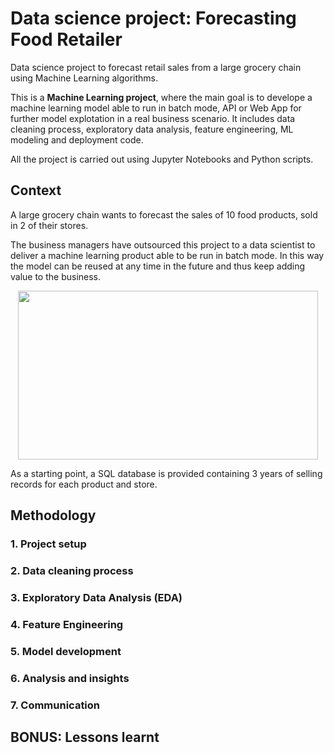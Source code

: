 # Data science project: Forecasting Food Retailer
Data science project to forecast retail sales from a large grocery chain using Machine Learning algorithms.

This is a **Machine Learning project**, where the main goal is to develope a machine learning model able to run in batch mode, API or Web App for further model explotation in a real business scenario. It includes data cleaning process, exploratory data analysis, feature engineering, ML modeling and deployment code.

All the project is carried out using Jupyter Notebooks and Python scripts.

## Context
A large grocery chain wants to forecast the sales of 10 food products, sold in 2 of their stores. 

The business managers have outsourced this project to a data scientist to deliver a machine learning product able to be run in batch mode. In this way the model can be reused at any time in the future and thus keep adding value to the business.

<p align="center">
  <img width="480" height="270" src="https://github.com/luis-cj/data-science-forecasting-food-retailer/blob/main/images/grocery_store_gif.gif">
</p>

As a starting point, a SQL database is provided containing 3 years of selling records for each product and store.

## Methodology

### 1. Project setup


### 2. Data cleaning process


### 3. Exploratory Data Analysis (EDA)


### 4. Feature Engineering


### 5. Model development


### 6. Analysis and insights


### 7. Communication


## BONUS: Lessons learnt
